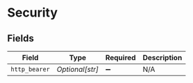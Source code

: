 # Security


## Fields

| Field              | Type               | Required           | Description        |
| ------------------ | ------------------ | ------------------ | ------------------ |
| `http_bearer`      | *Optional[str]*    | :heavy_minus_sign: | N/A                |